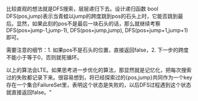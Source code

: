 比较直观的想法就是DFS搜索，层层递归下去。设计递归函数 bool DFS(pos,jump)表示当青蛙以jump的跨度跳到pos的石头上时，它能否跳到最后。显然，如果此刻的pos不是最后一块石头的话，那么就继续考察 DFS(pos+jump-1,jump-1), DFS(pos+jump,jump), DFS(pos+jump+1,jump+1)即可。

需要注意的细节：1. 如果pos不是石头的位置，直接返回false，2. 下一步的跨度不能小于等于0，否则就死循环。

以上的算法会LTE。如果思考进一步优化的算法，那显然就是记忆化，把每次搜索过的失败都记录下来。很容易想到，将已经探索过的{pos,jump}共同作为一个key存在一个集合FailureSet里，表明这个状态是失败的，以后DFS过程遇到这个状态就直接返回false。"
